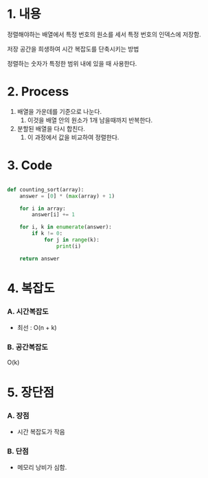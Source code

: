 # 1. 내용

정렬해야하는 배열에서 특정 번호의 원소를 세서 특정 번호의 인덱스에 저장함.

저장 공간을 희생하여 시간 복잡도를 단축시키는 방법

정렬하는 숫자가 특정한 범위 내에 있을 때 사용한다.

# 2. Process

1. 배열을 가운데를 기준으로 나눈다.
	1. 이것을 배열 안의 원소가 1개 남을때까지 반복한다.
2. 분할된 배열을 다시 합친다.
	1. 이 과정에서 값을 비교하여 정렬한다.

# 3. Code

```python

def counting_sort(array):
    answer = [0] * (max(array) + 1)

    for i in array:
        answer[i] += 1

    for i, k in enumerate(answer):
        if k != 0:
            for j in range(k):
                print(i)

    return answer

```

# 4. 복잡도

### A. 시간복잡도

- 최선 : O(n + k)

### B. 공간복잡도

O(k)

# 5. 장단점

### A. 장점

- 시간 복잡도가 작음

### B. 단점

- 메모리 낭비가 심함.
